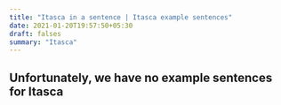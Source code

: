```yaml
---
title: "Itasca in a sentence | Itasca example sentences"
date: 2021-01-20T19:57:50+05:30
draft: falses
summary: "Itasca"
---
```

## Unfortunately, we have no example sentences for Itasca                 

